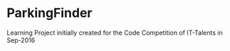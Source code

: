 # ParkingFinder
Learning Project initially created for the Code Competition of IT-Talents in Sep-2016
